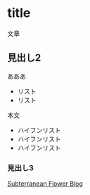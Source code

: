 # title

文章

## 見出し2

あああ

* リスト
* リスト

本文

- ハイフンリスト
- ハイフンリスト
- ハイフンリスト

### 見出し3

[Subterranean Flower Blog](https://sbfl.net/blog/)
